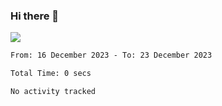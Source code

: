 ### Hi there 👋️

![](https://komarev.com/ghpvc/?username=Loner1024)

<!--START_SECTION:waka-->

```txt
From: 16 December 2023 - To: 23 December 2023

Total Time: 0 secs

No activity tracked
```

<!--END_SECTION:waka-->



